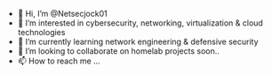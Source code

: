 - 👋 Hi, I’m @Netsecjock01
- 👀 I’m interested in cybersecurity, networking, virtualization & cloud technologies
- 🌱 I’m currently learning network engineering & defensive security
- 💞️ I’m looking to collaborate on homelab projects soon..
- 📫 How to reach me ...

<!---
Netsecjock01/Netsecjock01 is a ✨ special ✨ repository because its `README.md` (this file) appears on your GitHub profile.
You can click the Preview link to take a look at your changes.
--->

